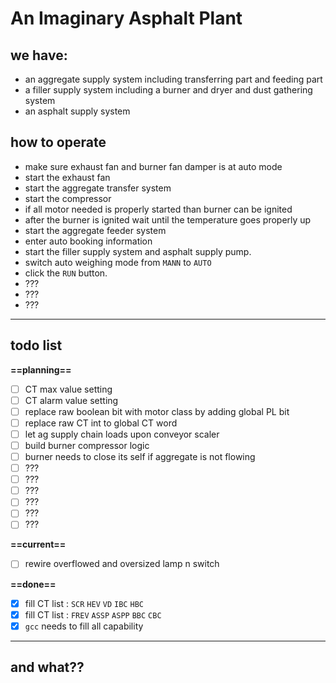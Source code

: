 An Imaginary Asphalt Plant
===

## we have:
- an aggregate supply system including transferring part and feeding part
- a filler supply system including a burner and dryer and dust gathering system
- an asphalt supply system

## how to operate
- make sure exhaust fan and burner fan damper is at auto mode
- start the exhaust fan
- start the aggregate transfer system
- start the compressor
- if all motor needed is properly started than burner can be ignited
- after the burner is ignited wait until the temperature goes properly up
- start the aggregate feeder system
- enter auto booking information
- start the filler supply system and asphalt supply pump.
- switch auto weighing mode from `MANN` to `AUTO`
- click the `RUN` button. 
- ??? 
- ???
- ???

---

## todo list

**==planning==**

- [ ] CT max value setting 
- [ ] CT alarm value setting 
- [ ] replace raw boolean bit with motor class by adding global PL bit
- [ ] replace raw CT int to global CT word
- [ ] let ag supply chain loads upon conveyor scaler
- [ ] build burner compressor logic
- [ ] burner needs to close its self if aggregate is not flowing
- [ ] ???
- [ ] ???
- [ ] ???
- [ ] ???
- [ ] ???
- [ ] ???

**==current==**

- [ ] rewire overflowed and oversized lamp n switch

**==done==**

- [x] fill CT list : `SCR` `HEV` `VD` `IBC` `HBC`
- [x] fill CT list : `FREV` `ASSP` `ASPP` `BBC` `CBC`
- [x] `gcc` needs to fill all capability

---

## and what??